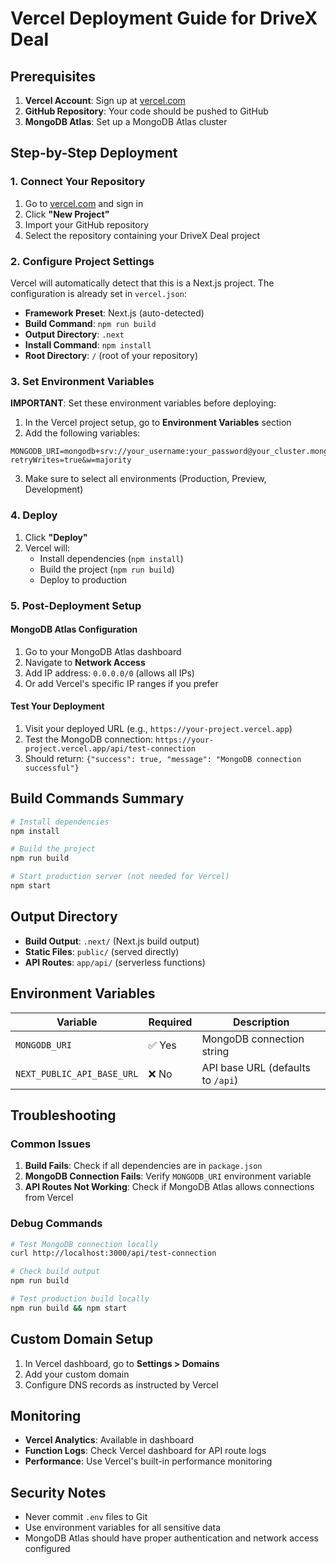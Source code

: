 # Vercel Deployment Guide for DriveX Deal

## Prerequisites

1. **Vercel Account**: Sign up at [vercel.com](https://vercel.com)
2. **GitHub Repository**: Your code should be pushed to GitHub
3. **MongoDB Atlas**: Set up a MongoDB Atlas cluster

## Step-by-Step Deployment

### 1. Connect Your Repository

1. Go to [vercel.com](https://vercel.com) and sign in
2. Click **"New Project"**
3. Import your GitHub repository
4. Select the repository containing your DriveX Deal project

### 2. Configure Project Settings

Vercel will automatically detect that this is a Next.js project. The configuration is already set in `vercel.json`:

- **Framework Preset**: Next.js (auto-detected)
- **Build Command**: `npm run build`
- **Output Directory**: `.next`
- **Install Command**: `npm install`
- **Root Directory**: `/` (root of your repository)

### 3. Set Environment Variables

**IMPORTANT**: Set these environment variables before deploying:

1. In the Vercel project setup, go to **Environment Variables** section
2. Add the following variables:

```
MONGODB_URI=mongodb+srv://your_username:your_password@your_cluster.mongodb.net/drivex?retryWrites=true&w=majority
```

3. Make sure to select all environments (Production, Preview, Development)

### 4. Deploy

1. Click **"Deploy"**
2. Vercel will:
   - Install dependencies (`npm install`)
   - Build the project (`npm run build`)
   - Deploy to production

### 5. Post-Deployment Setup

#### MongoDB Atlas Configuration

1. Go to your MongoDB Atlas dashboard
2. Navigate to **Network Access**
3. Add IP address: `0.0.0.0/0` (allows all IPs)
4. Or add Vercel's specific IP ranges if you prefer

#### Test Your Deployment

1. Visit your deployed URL (e.g., `https://your-project.vercel.app`)
2. Test the MongoDB connection: `https://your-project.vercel.app/api/test-connection`
3. Should return: `{"success": true, "message": "MongoDB connection successful"}`

## Build Commands Summary

```bash
# Install dependencies
npm install

# Build the project
npm run build

# Start production server (not needed for Vercel)
npm start
```

## Output Directory

- **Build Output**: `.next/` (Next.js build output)
- **Static Files**: `public/` (served directly)
- **API Routes**: `app/api/` (serverless functions)

## Environment Variables

| Variable | Required | Description |
|----------|----------|-------------|
| `MONGODB_URI` | ✅ Yes | MongoDB connection string |
| `NEXT_PUBLIC_API_BASE_URL` | ❌ No | API base URL (defaults to `/api`) |

## Troubleshooting

### Common Issues

1. **Build Fails**: Check if all dependencies are in `package.json`
2. **MongoDB Connection Fails**: Verify `MONGODB_URI` environment variable
3. **API Routes Not Working**: Check if MongoDB Atlas allows connections from Vercel

### Debug Commands

```bash
# Test MongoDB connection locally
curl http://localhost:3000/api/test-connection

# Check build output
npm run build

# Test production build locally
npm run build && npm start
```

## Custom Domain Setup

1. In Vercel dashboard, go to **Settings > Domains**
2. Add your custom domain
3. Configure DNS records as instructed by Vercel

## Monitoring

- **Vercel Analytics**: Available in dashboard
- **Function Logs**: Check Vercel dashboard for API route logs
- **Performance**: Use Vercel's built-in performance monitoring

## Security Notes

- Never commit `.env` files to Git
- Use environment variables for all sensitive data
- MongoDB Atlas should have proper authentication and network access configured

